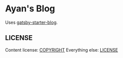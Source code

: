 # Ayan's Blog

Uses [gatsby-starter-blog](https://github.com/gatsbyjs/gatsby-starter-blog).

## LICENSE

Content license: [COPYRIGHT](./COPYRIGHT)
Everything else: [LICENSE](./LICENSE)
